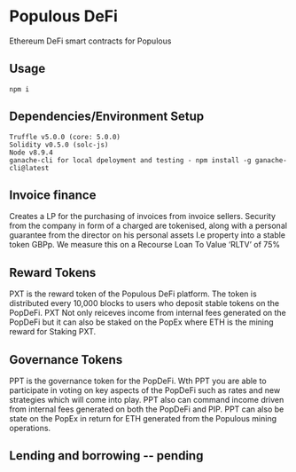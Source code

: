 # Populous DeFi

Ethereum DeFi smart contracts for Populous

## Usage

```
npm i
```

## Dependencies/Environment Setup

```
Truffle v5.0.0 (core: 5.0.0)
Solidity v0.5.0 (solc-js)
Node v8.9.4
ganache-cli for local dpeloyment and testing - npm install -g ganache-cli@latest
```

## Invoice finance

Creates a LP for the purchasing of invoices from invoice sellers. Security from the company in form of a charged are tokenised, along with a personal guarantee from the director on his personal assets I.e property into a stable token GBPp. We measure this on a Recourse Loan To Value ‘RLTV’ of 75%

## Reward Tokens

PXT is the reward token of the Populous DeFi platform. The token is distributed every 10,000 blocks to users who deposit stable tokens on the PopDeFi. PXT Not only reiceves income from internal fees generated on the PopDeFi but it can also be staked on the PopEx where ETH is the mining reward for Staking PXT.


## Governance Tokens

PPT is the governance token for the PopDeFi. Wth PPT you are able to participate in voting on key aspects of the PopDeFi such as rates and new strategies which will come into play. PPT also can command income driven from internal fees generated on both the PopDeFi and PIP. PPT can also be state on the PopEx in return for ETH generated from the Populous mining operations.

## Lending and borrowing -- pending
